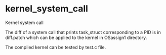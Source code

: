 # kernel_system_call
Kernel system call

The diff of a system call that prints task_struct corresponding to a PID is in diff.patch which can be applied to the kernel in OSassign1 directory.

The compiled kernel can be tested by test.c file.
